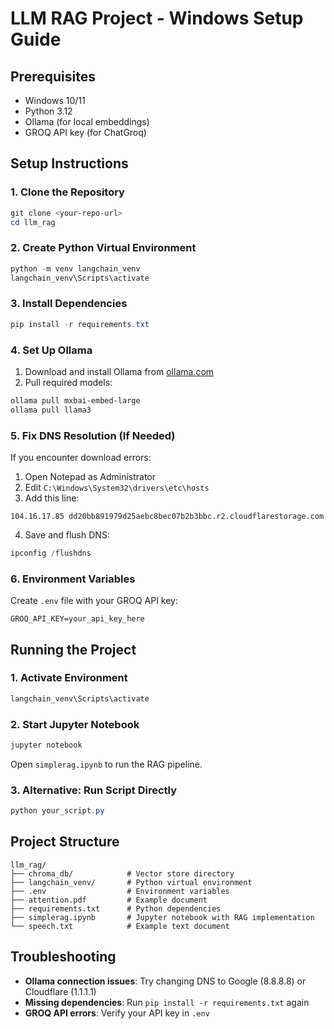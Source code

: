 # LLM RAG Project - Windows Setup Guide

## Prerequisites
- Windows 10/11
- Python 3.12
- Ollama (for local embeddings)
- GROQ API key (for ChatGroq)

## Setup Instructions

### 1. Clone the Repository
```powershell
git clone <your-repo-url>
cd llm_rag
```

### 2. Create Python Virtual Environment
```powershell
python -m venv langchain_venv
langchain_venv\Scripts\activate
```

### 3. Install Dependencies
```powershell
pip install -r requirements.txt
```

### 4. Set Up Ollama
1. Download and install Ollama from [ollama.com](https://ollama.com/)
2. Pull required models:
```powershell
ollama pull mxbai-embed-large
ollama pull llama3
```

### 5. Fix DNS Resolution (If Needed)
If you encounter download errors:
1. Open Notepad as Administrator
2. Edit `C:\Windows\System32\drivers\etc\hosts`
3. Add this line:
```
104.16.17.85 dd20bb891979d25aebc8bec07b2b3bbc.r2.cloudflarestorage.com
```
4. Save and flush DNS:
```powershell
ipconfig /flushdns
```

### 6. Environment Variables
Create `.env` file with your GROQ API key:
```env
GROQ_API_KEY=your_api_key_here
```

## Running the Project

### 1. Activate Environment
```powershell
langchain_venv\Scripts\activate
```

### 2. Start Jupyter Notebook
```powershell
jupyter notebook
```
Open `simplerag.ipynb` to run the RAG pipeline.

### 3. Alternative: Run Script Directly
```powershell
python your_script.py
```

## Project Structure
```
llm_rag/
├── chroma_db/            # Vector store directory
├── langchain_venv/       # Python virtual environment
├── .env                  # Environment variables
├── attention.pdf         # Example document
├── requirements.txt      # Python dependencies
├── simplerag.ipynb       # Jupyter notebook with RAG implementation
└── speech.txt            # Example text document
```

## Troubleshooting
- **Ollama connection issues**: Try changing DNS to Google (8.8.8.8) or Cloudflare (1.1.1.1)
- **Missing dependencies**: Run `pip install -r requirements.txt` again
- **GROQ API errors**: Verify your API key in `.env`


